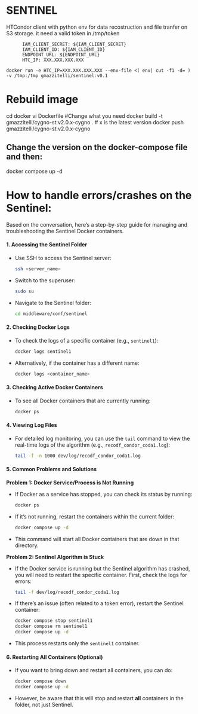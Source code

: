 # SENTINEL
HTCondor client with python env for data recostruction and file tranfer on S3 storage. 
it need a valid token in /tmp/token
```
      IAM_CLIENT_SECRET: ${IAM_CLIENT_SECRET}
      IAM_CLIENT_ID: ${IAM_CLIENT_ID}
      ENDPOINT_URL: ${ENDPOINT_URL}
      HTC_IP: XXX.XXX.XXX.XXX
```



```
docker run -e HTC_IP=XXX.XXX.XXX.XXX --env-file <( env| cut -f1 -d= ) -v /tmp:/tmp gmazzitelli/sentinel:v0.1
```


# Rebuild image

cd docker
vi Dockerfile #Change what you need
docker build -t gmazzitelli/cygno-st:v2.0.x-cygno . # x is the latest version
docker push gmazzitelli/cygno-st:v2.0.x-cygno

## Change the version on the docker-compose file and then:
docker compose up -d



# How to handle errors/crashes on the Sentinel:

Based on the conversation, here’s a step-by-step guide for managing and troubleshooting the Sentinel Docker containers.

#### **1. Accessing the Sentinel Folder**
   - Use SSH to access the Sentinel server:
     ```bash
     ssh <server_name>
     ```
   - Switch to the superuser:
     ```bash
     sudo su
     ```
   - Navigate to the Sentinel folder:
     ```bash
     cd middleware/conf/sentinel
     ```

#### **2. Checking Docker Logs**
   - To check the logs of a specific container (e.g., `sentinel1`):
     ```bash
     docker logs sentinel1
     ```
   - Alternatively, if the container has a different name:
     ```bash
     docker logs <container_name>
     ```

#### **3. Checking Active Docker Containers**
   - To see all Docker containers that are currently running:
     ```bash
     docker ps
     ```

#### **4. Viewing Log Files**
   - For detailed log monitoring, you can use the `tail` command to view the real-time logs of the algorithm (e.g., `recodf_condor_coda1.log`):
     ```bash
     tail -f -n 1000 dev/log/recodf_condor_coda1.log
     ```

#### **5. Common Problems and Solutions**

   **Problem 1: Docker Service/Process is Not Running**
   - If Docker as a service has stopped, you can check its status by running:
     ```bash
     docker ps
     ```
   - If it’s not running, restart the containers within the current folder:
     ```bash
     docker compose up -d
     ```
   - This command will start all Docker containers that are down in that directory.

   **Problem 2: Sentinel Algorithm is Stuck**
   - If the Docker service is running but the Sentinel algorithm has crashed, you will need to restart the specific container. First, check the logs for errors:
     ```bash
     tail -f dev/log/recodf_condor_coda1.log
     ```
   - If there’s an issue (often related to a token error), restart the Sentinel container:
     ```bash
     docker compose stop sentinel1
     docker compose rm sentinel1
     docker compose up -d
     ```
   - This process restarts only the `sentinel1` container.

#### **6. Restarting All Containers (Optional)**
   - If you want to bring down and restart all containers, you can do:
     ```bash
     docker compose down
     docker compose up -d
     ```
   - However, be aware that this will stop and restart **all** containers in the folder, not just Sentinel.
